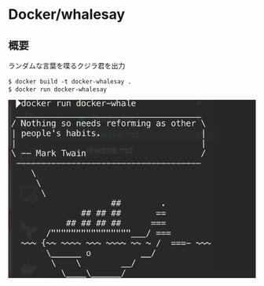 # Docker/whalesay

## 概要
ランダムな言葉を喋るクジラ君を出力
```
$ docker build -t docker-whalesay .
$ docker run docker-whalesay
```
![](markdown/images/2020-06-11-12-50-03.png)